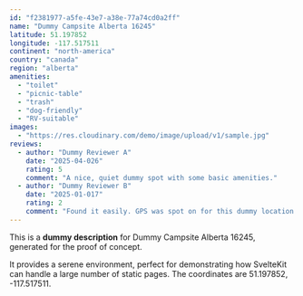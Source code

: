 ```yaml
---
id: "f2381977-a5fe-43e7-a38e-77a74cd0a2ff"
name: "Dummy Campsite Alberta 16245"
latitude: 51.197852
longitude: -117.517511
continent: "north-america"
country: "canada"
region: "alberta"
amenities:
  - "toilet"
  - "picnic-table"
  - "trash"
  - "dog-friendly"
  - "RV-suitable"
images:
  - "https://res.cloudinary.com/demo/image/upload/v1/sample.jpg"
reviews:
  - author: "Dummy Reviewer A"
    date: "2025-04-026"
    rating: 5
    comment: "A nice, quiet dummy spot with some basic amenities."
  - author: "Dummy Reviewer B"
    date: "2025-01-017"
    rating: 2
    comment: "Found it easily. GPS was spot on for this dummy location."
---
```


This is a **dummy description** for Dummy Campsite Alberta 16245, generated for the proof of concept.

It provides a serene environment, perfect for demonstrating how SvelteKit can handle a large number of static pages. The coordinates are 51.197852, -117.517511.
